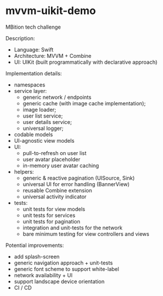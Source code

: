 # mvvm-uikit-demo

MBition tech challenge

Description:
- Language: Swift
- Architecture: MVVM + Combine
- UI: UIKit (built programmatically with declarative approach)

Implementation details:
- namespaces
- service layer:
    - generic network / endpoints
    - generic cache (with image cache implementation);
    - image loader;
    - user list service;
    - user details service;
    - universal logger;
- codable models
- UI-agnostic view models
- UI:
    - pull-to-refresh on user list
    - user avatar placeholder
    - in-memory user avatar caching
- helpers:
    - generic & reactive pagination (UISource, Sink)
    - universal UI for error handling (BannerView)
    - reusable Combine extension
    - universal activity indicator
- tests:
    - unit tests for view models
    - unit tests for services
    - unit tests for pagination
    - integration and unit-tests for the network
    - bare minimum testing for view controllers and views

Potential improvements:
- add splash-screen
- generic navigation approach + unit-tests
- generic font scheme to support white-label
- network availability + UI
- support landscape device orientation
- CI / CD

